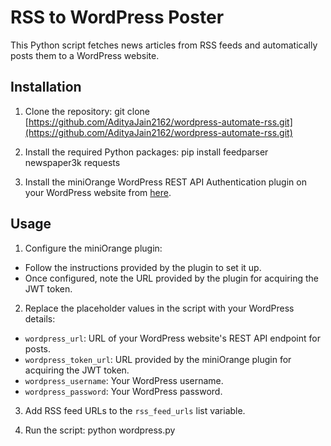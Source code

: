 # RSS to WordPress Poster

This Python script fetches news articles from RSS feeds and automatically posts them to a WordPress website.

## Installation

1. Clone the repository:
git clone [https://github.com/AdityaJain2162/wordpress-automate-rss.git](https://github.com/AdityaJain2162/wordpress-automate-rss.git)

2. Install the required Python packages:
pip install feedparser newspaper3k requests

3. Install the miniOrange WordPress REST API Authentication plugin on your WordPress website from [here](https://plugins.miniorange.com/wordpress-rest-api-authentication).

## Usage

1. Configure the miniOrange plugin:
- Follow the instructions provided by the plugin to set it up.
- Once configured, note the URL provided by the plugin for acquiring the JWT token.

2. Replace the placeholder values in the script with your WordPress details:
- `wordpress_url`: URL of your WordPress website's REST API endpoint for posts.
- `wordpress_token_url`: URL provided by the miniOrange plugin for acquiring the JWT token.
- `wordpress_username`: Your WordPress username.
- `wordpress_password`: Your WordPress password.

3. Add RSS feed URLs to the `rss_feed_urls` list variable.

4. Run the script:
python wordpress.py
